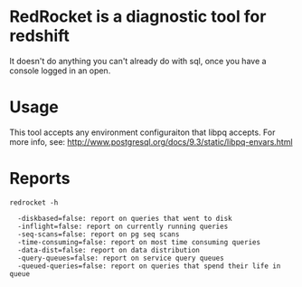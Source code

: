 # RedRocket is a diagnostic tool for redshift

It doesn't do anything you can't already do with sql, once you have a console logged in an open.

# Usage

This tool accepts any environment configuraiton that libpq accepts. For more info, see: http://www.postgresql.org/docs/9.3/static/libpq-envars.html

# Reports

```
redrocket -h

  -diskbased=false: report on queries that went to disk
  -inflight=false: report on currently running queries
  -seq-scans=false: report on pg seq scans
  -time-consuming=false: report on most time consuming queries
  -data-dist=false: report on data distribution
  -query-queues=false: report on service query queues
  -queued-queries=false: report on queries that spend their life in queue

```
